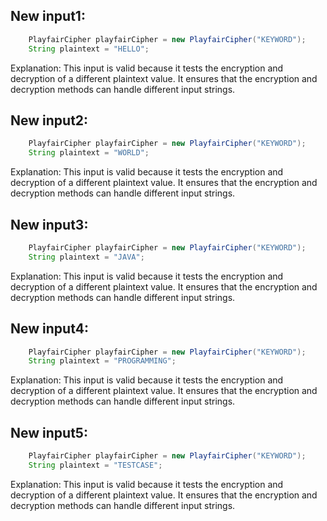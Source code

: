 ## New input1:
```java
    PlayfairCipher playfairCipher = new PlayfairCipher("KEYWORD");
    String plaintext = "HELLO";
```
Explanation: This input is valid because it tests the encryption and decryption of a different plaintext value. It ensures that the encryption and decryption methods can handle different input strings.

## New input2:
```java
    PlayfairCipher playfairCipher = new PlayfairCipher("KEYWORD");
    String plaintext = "WORLD";
```
Explanation: This input is valid because it tests the encryption and decryption of a different plaintext value. It ensures that the encryption and decryption methods can handle different input strings.

## New input3:
```java
    PlayfairCipher playfairCipher = new PlayfairCipher("KEYWORD");
    String plaintext = "JAVA";
```
Explanation: This input is valid because it tests the encryption and decryption of a different plaintext value. It ensures that the encryption and decryption methods can handle different input strings.

## New input4:
```java
    PlayfairCipher playfairCipher = new PlayfairCipher("KEYWORD");
    String plaintext = "PROGRAMMING";
```
Explanation: This input is valid because it tests the encryption and decryption of a different plaintext value. It ensures that the encryption and decryption methods can handle different input strings.

## New input5:
```java
    PlayfairCipher playfairCipher = new PlayfairCipher("KEYWORD");
    String plaintext = "TESTCASE";
```
Explanation: This input is valid because it tests the encryption and decryption of a different plaintext value. It ensures that the encryption and decryption methods can handle different input strings.